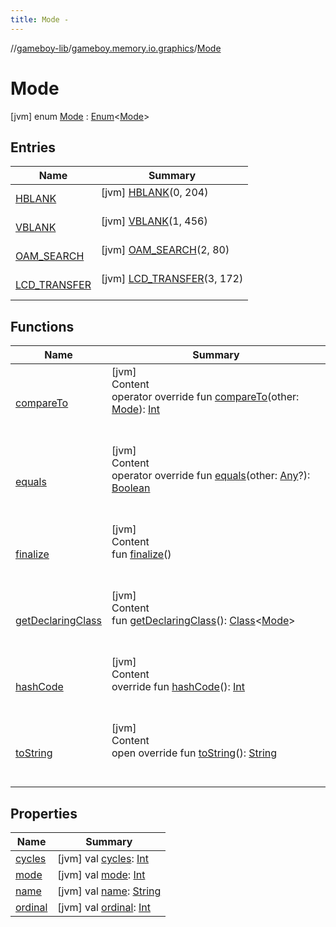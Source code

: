 ```yaml
---
title: Mode -
---
```

//[gameboy-lib](../../index.md)/[gameboy.memory.io.graphics](../index.md)/[Mode](index.md)



# Mode  
 [jvm] enum [Mode](index.md) : [Enum](https://kotlinlang.org/api/latest/jvm/stdlib/kotlin/-enum/index.html)<[Mode](index.md)>    


## Entries  
  
|  Name|  Summary| 
|---|---|
| <a name="gameboy.memory.io.graphics/Mode.HBLANK///PointingToDeclaration/"></a>[HBLANK](-h-b-l-a-n-k/index.md)| <a name="gameboy.memory.io.graphics/Mode.HBLANK///PointingToDeclaration/"></a> [jvm] [HBLANK](-h-b-l-a-n-k/index.md)(0, 204)  <br>   <br>
| <a name="gameboy.memory.io.graphics/Mode.VBLANK///PointingToDeclaration/"></a>[VBLANK](-v-b-l-a-n-k/index.md)| <a name="gameboy.memory.io.graphics/Mode.VBLANK///PointingToDeclaration/"></a> [jvm] [VBLANK](-v-b-l-a-n-k/index.md)(1, 456)  <br>   <br>
| <a name="gameboy.memory.io.graphics/Mode.OAM_SEARCH///PointingToDeclaration/"></a>[OAM_SEARCH](-o-a-m_-s-e-a-r-c-h/index.md)| <a name="gameboy.memory.io.graphics/Mode.OAM_SEARCH///PointingToDeclaration/"></a> [jvm] [OAM_SEARCH](-o-a-m_-s-e-a-r-c-h/index.md)(2, 80)  <br>   <br>
| <a name="gameboy.memory.io.graphics/Mode.LCD_TRANSFER///PointingToDeclaration/"></a>[LCD_TRANSFER](-l-c-d_-t-r-a-n-s-f-e-r/index.md)| <a name="gameboy.memory.io.graphics/Mode.LCD_TRANSFER///PointingToDeclaration/"></a> [jvm] [LCD_TRANSFER](-l-c-d_-t-r-a-n-s-f-e-r/index.md)(3, 172)  <br>   <br>


## Functions  
  
|  Name|  Summary| 
|---|---|
| <a name="kotlin/Enum/compareTo/#gameboy.memory.io.graphics.mode.Mode/PointingToDeclaration/"></a>[compareTo](-l-c-d_-t-r-a-n-s-f-e-r/index.md#%5Bkotlin%2FEnum%2FcompareTo%2F%23gameboy.memory.io.graphics.Mode%2FPointingToDeclaration%2F%5D%2FFunctions%2F456262920)| <a name="kotlin/Enum/compareTo/#gameboy.memory.io.graphics.mode.Mode/PointingToDeclaration/"></a>[jvm]  <br>Content  <br>operator override fun [compareTo](-l-c-d_-t-r-a-n-s-f-e-r/index.md#%5Bkotlin%2FEnum%2FcompareTo%2F%23gameboy.memory.io.graphics.Mode%2FPointingToDeclaration%2F%5D%2FFunctions%2F456262920)(other: [Mode](index.md)): [Int](https://kotlinlang.org/api/latest/jvm/stdlib/kotlin/-int/index.html)  <br><br><br>
| <a name="kotlin/Enum/equals/#kotlin.Any?/PointingToDeclaration/"></a>[equals](-l-c-d_-t-r-a-n-s-f-e-r/index.md#%5Bkotlin%2FEnum%2Fequals%2F%23kotlin.Any%3F%2FPointingToDeclaration%2F%5D%2FFunctions%2F456262920)| <a name="kotlin/Enum/equals/#kotlin.Any?/PointingToDeclaration/"></a>[jvm]  <br>Content  <br>operator override fun [equals](-l-c-d_-t-r-a-n-s-f-e-r/index.md#%5Bkotlin%2FEnum%2Fequals%2F%23kotlin.Any%3F%2FPointingToDeclaration%2F%5D%2FFunctions%2F456262920)(other: [Any](https://kotlinlang.org/api/latest/jvm/stdlib/kotlin/-any/index.html)?): [Boolean](https://kotlinlang.org/api/latest/jvm/stdlib/kotlin/-boolean/index.html)  <br><br><br>
| <a name="kotlin/Enum/finalize/#/PointingToDeclaration/"></a>[finalize](-l-c-d_-t-r-a-n-s-f-e-r/index.md#%5Bkotlin%2FEnum%2Ffinalize%2F%23%2FPointingToDeclaration%2F%5D%2FFunctions%2F456262920)| <a name="kotlin/Enum/finalize/#/PointingToDeclaration/"></a>[jvm]  <br>Content  <br>fun [finalize](-l-c-d_-t-r-a-n-s-f-e-r/index.md#%5Bkotlin%2FEnum%2Ffinalize%2F%23%2FPointingToDeclaration%2F%5D%2FFunctions%2F456262920)()  <br><br><br>
| <a name="kotlin/Enum/getDeclaringClass/#/PointingToDeclaration/"></a>[getDeclaringClass](-l-c-d_-t-r-a-n-s-f-e-r/index.md#%5Bkotlin%2FEnum%2FgetDeclaringClass%2F%23%2FPointingToDeclaration%2F%5D%2FFunctions%2F456262920)| <a name="kotlin/Enum/getDeclaringClass/#/PointingToDeclaration/"></a>[jvm]  <br>Content  <br>fun [getDeclaringClass](-l-c-d_-t-r-a-n-s-f-e-r/index.md#%5Bkotlin%2FEnum%2FgetDeclaringClass%2F%23%2FPointingToDeclaration%2F%5D%2FFunctions%2F456262920)(): [Class](https://docs.oracle.com/javase/8/docs/api/java/lang/Class.html)<[Mode](index.md)>  <br><br><br>
| <a name="kotlin/Enum/hashCode/#/PointingToDeclaration/"></a>[hashCode](-l-c-d_-t-r-a-n-s-f-e-r/index.md#%5Bkotlin%2FEnum%2FhashCode%2F%23%2FPointingToDeclaration%2F%5D%2FFunctions%2F456262920)| <a name="kotlin/Enum/hashCode/#/PointingToDeclaration/"></a>[jvm]  <br>Content  <br>override fun [hashCode](-l-c-d_-t-r-a-n-s-f-e-r/index.md#%5Bkotlin%2FEnum%2FhashCode%2F%23%2FPointingToDeclaration%2F%5D%2FFunctions%2F456262920)(): [Int](https://kotlinlang.org/api/latest/jvm/stdlib/kotlin/-int/index.html)  <br><br><br>
| <a name="kotlin/Enum/toString/#/PointingToDeclaration/"></a>[toString](-l-c-d_-t-r-a-n-s-f-e-r/index.md#%5Bkotlin%2FEnum%2FtoString%2F%23%2FPointingToDeclaration%2F%5D%2FFunctions%2F456262920)| <a name="kotlin/Enum/toString/#/PointingToDeclaration/"></a>[jvm]  <br>Content  <br>open override fun [toString](-l-c-d_-t-r-a-n-s-f-e-r/index.md#%5Bkotlin%2FEnum%2FtoString%2F%23%2FPointingToDeclaration%2F%5D%2FFunctions%2F456262920)(): [String](https://kotlinlang.org/api/latest/jvm/stdlib/kotlin/-string/index.html)  <br><br><br>


## Properties  
  
|  Name|  Summary| 
|---|---|
| <a name="gameboy.memory.io.graphics/Mode/cycles/#/PointingToDeclaration/"></a>[cycles](cycles.md)| <a name="gameboy.memory.io.graphics/Mode/cycles/#/PointingToDeclaration/"></a> [jvm] val [cycles](cycles.md): [Int](https://kotlinlang.org/api/latest/jvm/stdlib/kotlin/-int/index.html)   <br>
| <a name="gameboy.memory.io.graphics/Mode/mode/#/PointingToDeclaration/"></a>[mode](mode.md)| <a name="gameboy.memory.io.graphics/Mode/mode/#/PointingToDeclaration/"></a> [jvm] val [mode](mode.md): [Int](https://kotlinlang.org/api/latest/jvm/stdlib/kotlin/-int/index.html)   <br>
| <a name="gameboy.memory.io.graphics/Mode/name/#/PointingToDeclaration/"></a>[name](name.md)| <a name="gameboy.memory.io.graphics/Mode/name/#/PointingToDeclaration/"></a> [jvm] val [name](name.md): [String](https://kotlinlang.org/api/latest/jvm/stdlib/kotlin/-string/index.html)   <br>
| <a name="gameboy.memory.io.graphics/Mode/ordinal/#/PointingToDeclaration/"></a>[ordinal](ordinal.md)| <a name="gameboy.memory.io.graphics/Mode/ordinal/#/PointingToDeclaration/"></a> [jvm] val [ordinal](ordinal.md): [Int](https://kotlinlang.org/api/latest/jvm/stdlib/kotlin/-int/index.html)   <br>

